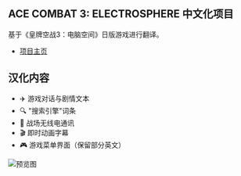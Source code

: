 ## ACE COMBAT 3: ELECTROSPHERE 中文化项目

基于《皇牌空战3：电脑空间》日版游戏进行翻译。

- [项目主页](https://ailyth99.github.io/ac3es/)

## 汉化内容

- ✈️ 游戏对话与剧情文本
- 🔍 "搜索引擎"词条
- 📡 战场无线电通讯
- 🎬 即时动画字幕
- 🎮 游戏菜单界面（保留部分英文）

![预览图](https://cdn-fusion.imgcdn.store/i/2024/234ecbef0a1057f1.png)
